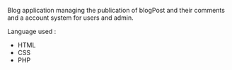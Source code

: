 Blog application managing the publication of blogPost and their comments and a account system for users and admin. 

Language used :
- HTML
- CSS
- PHP